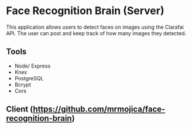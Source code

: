 # Face Recognition Brain (Server)

This application allows users to detect faces on images using the Clarafai API. The user can post and keep track of how many images they detected.

## Tools

- Node/ Express
- Knex
- PostgreSQL
- Bcrypt
- Cors

## Client (https://github.com/mrmojica/face-recognition-brain)
